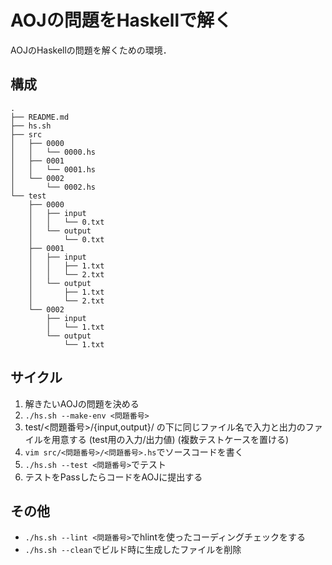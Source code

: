 # AOJの問題をHaskellで解く

AOJのHaskellの問題を解くための環境．

## 構成

```
.
├── README.md
├── hs.sh
├── src
│   ├── 0000
│   │   └── 0000.hs
│   ├── 0001
│   │   └── 0001.hs
│   └── 0002
│       └── 0002.hs
└── test
    ├── 0000
    │   ├── input
    │   │   └── 0.txt
    │   └── output
    │       └── 0.txt
    ├── 0001
    │   ├── input
    │   │   ├── 1.txt
    │   │   └── 2.txt
    │   └── output
    │       ├── 1.txt
    │       └── 2.txt
    └── 0002
        ├── input
        │   └── 1.txt
        └── output
            └── 1.txt
```

## サイクル
1. 解きたいAOJの問題を決める
1. `./hs.sh --make-env <問題番号>`
1. test/<問題番号>/{input,output}/ の下に同じファイル名で入力と出力のファイルを用意する (test用の入力/出力値) (複数テストケースを置ける)
1. `vim src/<問題番号>/<問題番号>.hs`でソースコードを書く
1. `./hs.sh --test <問題番号>`でテスト
1. テストをPassしたらコードをAOJに提出する

## その他
- `./hs.sh --lint <問題番号>`でhlintを使ったコーディングチェックをする
- `./hs.sh --clean`でビルド時に生成したファイルを削除

